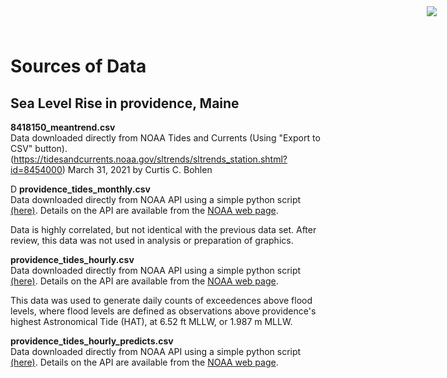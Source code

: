 # Sources of Data
## Sea Level Rise in providence, Maine

<img
    src="https://www.cascobayestuary.org/wp-content/uploads/2014/04/logo_sm.jpg"
    style="position:absolute;top:10px;right:50px;" />

**8418150_meantrend.csv**  
Data downloaded directly from NOAA Tides and Currents (Using "Export to CSV"
button).
(https://tidesandcurrents.noaa.gov/sltrends/sltrends_station.shtml?id=8454000) 
March 31, 2021 by Curtis C. Bohlen

D
**providence_tides_monthly.csv**  
Data downloaded directly from NOAA API using a simple python script
[(here)](providence_tide_gage_monthly.py).
Details on the API are available from the
[NOAA web page](https://tidesandcurrents.noaa.gov/api/).

Data is highly correlated, but not identical with the previous data set. After
review, this data was not used in analysis or preparation of graphics.

**providence_tides_hourly.csv**  
Data downloaded directly from NOAA API using a simple python script
[(here)](providence_tide_gage_hourly.py).
Details on the API are available from the
[NOAA web page](https://tidesandcurrents.noaa.gov/api/).

This data was used to generate daily counts of exceedences above flood levels,
where flood levels are defined as observations above providence's highest 
Astronomical Tide (HAT), at 6.52 ft MLLW, or 1.987 m MLLW.

**providence_tides_hourly_predicts.csv**  
Data downloaded directly from NOAA API using a simple python script
[(here)](providence_tide_gage_hourly_predicts.py).
Details on the API are available from the
[NOAA web page](https://tidesandcurrents.noaa.gov/api/).


